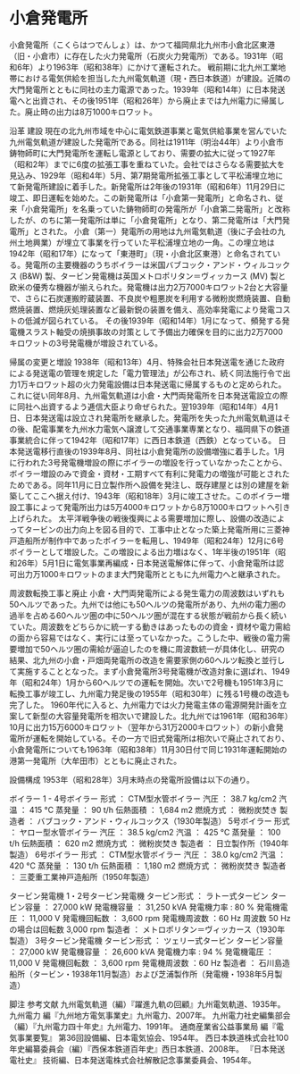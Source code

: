 # 小倉発電所

小倉発電所（こくらはつでんしょ）は、かつて福岡県北九州市小倉北区東港（旧・小倉市）に存在した火力発電所（石炭火力発電所）である。1931年（昭和6年）より1963年（昭和38年）にかけて運転された。
戦前期に北九州工業地帯における電気供給を担当した九州電気軌道（現・西日本鉄道）が建設。近隣の大門発電所とともに同社の主力電源であった。1939年（昭和14年）に日本発送電へと出資され、その後1951年（昭和26年）から廃止までは九州電力に帰属した。廃止時の出力は8万1000キロワット。

沿革
建設
現在の北九州市域を中心に電気鉄道事業と電気供給事業を営んでいた九州電気軌道が建設した発電所である。同社は1911年（明治44年）より小倉市鋳物師町に大門発電所を運転し電源としており、需要の拡大に従って1927年（昭和2年）までに6度の拡張工事を重ねていた。会社ではさらなる需要拡大を見込み、1929年（昭和4年）5月、第7期発電所拡張工事として平松浦埋立地にて新発電所建設に着手した。新発電所は2年後の1931年（昭和6年）11月29日に竣工、即日運転を始めた。この新発電所は「小倉第一発電所」と命名され、従来「小倉発電所」を名乗っていた鋳物師町の発電所が「小倉第二発電所」と改称したが、のちに第一発電所は単に「小倉発電所」となり、第二発電所は「大門発電所」とされた。
小倉（第一）発電所の用地は九州電気軌道（後に子会社の九州土地興業）が埋立て事業を行っていた平松浦埋立地の一角。この埋立地は1942年（昭和17年）になって「東港町」（現・小倉北区東港）と命名されている。発電所の主要機器のうちボイラーは米国バブコック・アンド・ウィルコックス (B&W) 製、タービン発電機は英国メトロポリタン＝ヴィッカース (MV) 製と欧米の優秀な機器が揃えられた。発電機は出力2万7000キロワット2台と大容量で、さらに石炭運搬貯蔵装置、不良炭や粗悪炭を利用する微粉炭燃焼装置、自動燃焼装置、燃焼灰処理装置など最新鋭の装置を備え、高効率発電により発電コストの低減が図られている。
その後1939年（昭和14年）1月になって、頻発する発電機スラスト軸受の焼損事故の対策として予備出力確保を目的に出力2万7000キロワットの3号発電機が増設されている。

帰属の変更と増設
1938年（昭和13年）4月、特殊会社日本発送電を通じた政府による発送電の管理を規定した「電力管理法」が公布され、続く同法施行令で出力1万キロワット超の火力発電設備は日本発送電に帰属するものと定められた。これに従い同年8月、九州電気軌道は小倉・大門両発電所を日本発送電設立の際に同社へ出資するよう逓信大臣より命ぜられた。翌1939年（昭和14年）4月1日、日本発送電は設立され発電所を継承した。発電所を失った九州電気軌道はその後、配電事業を九州水力電気へ譲渡して交通事業専業となり、福岡県下の鉄道事業統合に伴って1942年（昭和17年）に西日本鉄道（西鉄）となっている。
日本発送電移行直後の1939年8月、同社は小倉発電所の設備増強に着手した。1月に行われた3号発電機増設の際にボイラーの増設を行っていなかったことから、ボイラー増設のみで資金・資材・工期すべて有利に発電力の増強が可能とされたためである。同年11月に日立製作所へ設備を発注し、既存建屋とは別の建屋を新築してここへ据え付け、1943年（昭和18年）3月に竣工させた。このボイラー増設工事によって発電所出力は5万4000キロワットから8万1000キロワットへ引き上げられた。
太平洋戦争後の戦後復興による需要増加に際し、設備の改造によってタービンの出力向上を図る目的で、工事中止となった築上発電所用に三菱神戸造船所が制作中であったボイラーを転用し、1949年（昭和24年）12月に6号ボイラーとして増設した。この増設による出力増はなく、1年半後の1951年（昭和26年）5月1日に電気事業再編成・日本発送電解体に伴って、小倉発電所は認可出力万1000キロワットのまま大門発電所とともに九州電力へと継承された。

周波数転換工事と廃止
小倉・大門両発電所による発生電力の周波数はいずれも50ヘルツであった。九州では他にも50ヘルツの発電所があり、九州の電力圏の過半を占める60ヘルツ圏の中に50ヘルツ圏が混在する状態が戦前から長く続いていた。周波数をどちらかに統一する動きはあったものの資金・資材や電力需給の面から容易ではなく、実行には至っていなかった。こうした中、戦後の電力需要増加で50ヘルツ圏の需給が逼迫したのを機に周波数統一が具体化し、研究の結果、北九州の小倉・戸畑両発電所の改造を需要家側の60ヘルツ転換と並行して実施することとなった。まず小倉発電所3号発電機が改造対象に選ばれ、1949年（昭和24年）1月から60ヘルツでの運転を開始。次いで2号機も1951年3月に転換工事が竣工し、九州電力発足後の1955年（昭和30年）に残る1号機の改造も完了した。
1960年代に入ると、九州電力では火力発電主体の電源開発計画を立案して新型の大容量発電所を相次いで建設した。北九州では1961年（昭和36年）10月に出力15万6000キロワット（翌年から31万2000キロワット）の新小倉発電所が運転を開始している。その一方で旧式発電所は相次いで廃止されており、小倉発電所についても1963年（昭和38年）11月30日付で同じ1931年運転開始の港第一発電所（大牟田市）とともに廃止された。

設備構成
1953年（昭和28年）3月末時点の発電所設備は以下の通り。

ボイラー
1 - 4号ボイラー
形式 ： CTM型水管ボイラー
汽圧 ： 38.7 kg/cm2
汽温 ： 415 °C
蒸発量 ： 90 t/h
伝熱面積 ： 1,684 m2
燃焼方式 ： 微粉炭焚き
製造者 ： バブコック・アンド・ウィルコックス（1930年製造）
5号ボイラー
形式 ： ヤロー型水管ボイラー
汽圧 ： 38.5 kg/cm2
汽温 ： 425 °C
蒸発量 ： 100 t/h
伝熱面積 ： 620 m2
燃焼方式 ： 微粉炭焚き
製造者 ： 日立製作所（1940年製造）
6号ボイラー
形式 ： CTM型水管ボイラー
汽圧 ： 38.0 kg/cm2
汽温 ： 420 °C
蒸発量 ： 130 t/h
伝熱面積 ： 1,180 m2
燃焼方式 ： 微粉炭焚き
製造者 ： 三菱重工業神戸造船所（1950年製造）

タービン発電機
1・2号タービン発電機
タービン形式 ： ラトー式タービン
タービン容量 ： 27,000 kW
発電機容量 ： 31,250 kVA
発電機力率 : 80 %
発電機電圧 ： 11,000 V
発電機回転数 ： 3,600 rpm
発電機周波数 ：60 Hz
周波数 50 Hzの場合は回転数 3,000 rpm
製造者 ： メトロポリタン＝ヴィッカース（1930年製造）
3号タービン発電機
タービン形式 ： ツェリー式タービン
タービン容量 ： 27,000 kW
発電機容量 ： 26,600 kVA
発電機力率 : 94 %
発電機電圧 ： 11,000 V
発電機回転数 ： 3,600 rpm
発電機周波数 ：60 Hz
製造者 ： 石川島造船所（タービン・1938年11月製造）および芝浦製作所（発電機・1938年5月製造）

脚注
参考文献
九州電気軌道（編）『躍進九軌の回顧』九州電気軌道、1935年。 
九州電力 編『九州地方電気事業史』九州電力、2007年。 
九州電力社史編集部会（編）『九州電力四十年史』九州電力、1991年。 
通商産業省公益事業局 編『電気事業要覧』 第36回設備編、日本電気協会、1954年。 
西日本鉄道株式会社100年史編纂委員会（編）『西保本鉄道百年史』西日本鉄道、2008年。 
『日本発送電社史』 技術編、日本発送電株式会社解散記念事業委員会、1954年。
